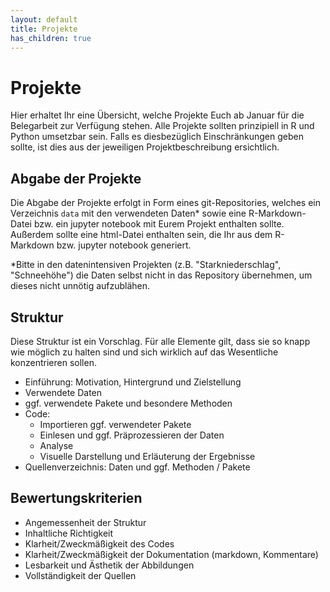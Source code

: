```yaml
---
layout: default
title: Projekte
has_children: true
---
```


# Projekte

Hier erhaltet Ihr eine Übersicht, welche Projekte Euch ab Januar für die
Belegarbeit zur Verfügung stehen. Alle Projekte sollten prinzipiell in R
und Python umsetzbar sein. Falls es diesbezüglich Einschränkungen geben sollte,
ist dies aus der jeweiligen Projektbeschreibung ersichtlich.

## Abgabe der Projekte

Die Abgabe der Projekte erfolgt in Form eines git-Repositories, welches ein 
Verzeichnis `data` mit den verwendeten Daten* sowie eine R-Markdown-Datei bzw.
ein jupyter notebook mit Eurem Projekt enthalten sollte. Außerdem sollte eine
html-Datei enthalten sein, die Ihr aus dem R-Markdown bzw. jupyter notebook
generiert.

*Bitte in den datenintensiven Projekten (z.B. "Starkniederschlag", "Schneehöhe") die Daten selbst nicht in das Repository übernehmen, um dieses nicht unnötig aufzublähen.

## Struktur

Diese Struktur ist ein Vorschlag. Für alle Elemente gilt, dass sie so knapp
wie möglich zu halten sind und sich wirklich auf das Wesentliche konzentrieren
sollen.

- Einführung: Motivation, Hintergrund und Zielstellung
- Verwendete Daten
- ggf. verwendete Pakete und besondere Methoden
- Code:
   - Importieren ggf. verwendeter Pakete
   - Einlesen und ggf. Präprozessieren der Daten
   - Analyse
   - Visuelle Darstellung und Erläuterung der Ergebnisse
- Quellenverzeichnis: Daten und ggf. Methoden / Pakete


## Bewertungskriterien

- Angemessenheit der Struktur
- Inhaltliche Richtigkeit
- Klarheit/Zweckmäßigkeit des Codes
- Klarheit/Zweckmäßigkeit der Dokumentation (markdown, Kommentare)
- Lesbarkeit und Ästhetik der Abbildungen
- Vollständigkeit der Quellen 
